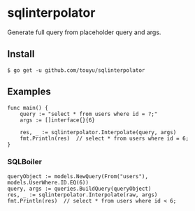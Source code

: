 # sqlinterpolator
Generate full query from placeholder query and args.

## Install
```
$ go get -u github.com/touyu/sqlinterpolator
```

## Examples
```golang
func main() {
    query := "select * from users where id = ?;"
    args := []interface{}{6}

    res, _ := sqlinterpolator.Interpolate(query, args)
    fmt.Println(res)  // select * from users where id = 6;
}
```

### SQLBoiler
```golang
queryObject := models.NewQuery(From("users"), models.UserWhere.ID.EQ(6))
query, args := queries.BuildQuery(queryObject)
res, _ := sqlinterpolator.Interpolate(raw, args)
fmt.Println(res)  // select * from users where id < 6;
```
